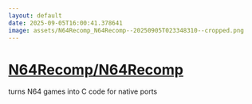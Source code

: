 ```yaml
---
layout: default
date: 2025-09-05T16:00:41.378641
image: assets/N64Recomp_N64Recomp--20250905T023348310--cropped.png
---
```


# [N64Recomp/N64Recomp](https://github.com/N64Recomp/N64Recomp)

turns N64 games into C code for native ports
